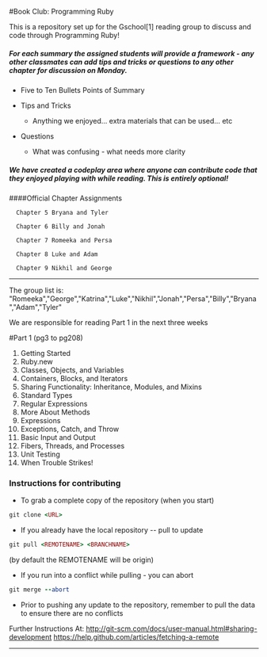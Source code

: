 #Book Club:  Programming Ruby

This is a repository set up for the Gschool[1] reading group to discuss and code through Programming Ruby!

##### For each summary the assigned students will provide a framework - any other classmates can add tips and tricks or questions to any other chapter for discussion on Monday.

+ Five to Ten Bullets Points of Summary

+ Tips and Tricks
  + Anything we enjoyed... extra materials that can be used… etc

+ Questions
  + What was confusing - what needs more clarity


##### We have created a codeplay area where anyone can contribute code that they enjoyed playing with while reading. This is entirely optional!

####Official Chapter Assignments

      Chapter 5 Bryana and Tyler
      
      Chapter 6 Billy and Jonah
      
      Chapter 7 Romeeka and Persa
      
      Chapter 8 Luke and Adam
      
      Chapter 9 Nikhil and George

----------------------------
The group list is:
"Romeeka","George","Katrina","Luke","Nikhil","Jonah","Persa","Billy","Bryana","Adam","Tyler"

We are responsible for reading Part 1 in the next three weeks

#Part 1 (pg3 to pg208)
1. Getting Started 
2. Ruby.new
3. Classes, Objects, and Variables 
4. Containers, Blocks, and Iterators 
5. Sharing Functionality: Inheritance, Modules, and Mixins
6. Standard Types 
7. Regular Expressions 
8. More About Methods 
9. Expressions 
10. Exceptions, Catch, and Throw 
11. Basic Input and Output 
12. Fibers, Threads, and Processes 
13. Unit Testing 
14. When Trouble Strikes!


### Instructions for contributing
<p></p>

*  To grab a complete copy of the repository (when you start)


```ruby
git clone <URL>
```

* If you already have the local repository -- pull to update

```ruby
git pull <REMOTENAME> <BRANCHNAME>
```
(by default the REMOTENAME will be origin)

*  If you run into a conflict while pulling -  you can abort

```ruby
git merge --abort
```

*  Prior to pushing any update to the repository, remember to pull the data to ensure there are no conflicts

Further Instructions At: 
<http://git-scm.com/docs/user-manual.html#sharing-development>
<https://help.github.com/articles/fetching-a-remote>


----------------------------


